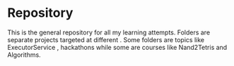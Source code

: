 Repository
==========

This is the general repository for all my learning attempts. 
Folders are separate projects targeted at different .
Some folders are topics like ExecutorService , hackathons while some are courses like Nand2Tetris and Algorithms.


